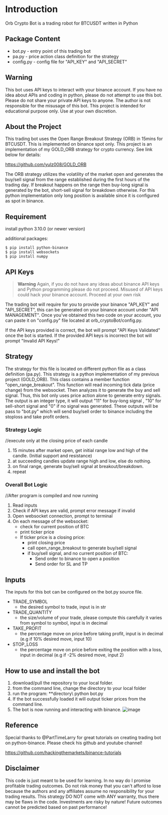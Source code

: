 # Introduction
Orb Crypto Bot is a trading robot for BTCUSDT written in Python

## Package Content

 - bot.py     - entry point of this trading bot
 - pa.py      - price action class definition for the strategy
 - config.py  - config file for "API_KEY" and "API_SECRET"

## Warning
This bot uses API keys to interact with your binance account. If you have no idea about APIs and coding in python, please do not attempt to use this bot.
Please do not share your private API keys to anyone. The author is not responsible for the misusage of this bot. This project is intended for educational purpose only. Use at your own discretion.

## About the Project
This trading bot uses the Open Range Breakout Strategy (ORB) in 15mins for BTCUSDT. This is implemented on binance spot only. This project is an implementation of my GOLD_ORB strategy for crypto currency. See link below for details:

https://github.com/yulz008/GOLD_ORB

The ORB strategy utilizes the volatility of the market open and generates the buy/sell signal from the range established during the first hours of the trading day. If breakout happens on the range then buy-long signal is generated by the bot, short-sell signal for breakdown otherwise. For this python implementation only long position is available since it is configured as spot in binance.

## Requirement

install python 3.10.0 (or newer version) 

additional packages:
```
$ pip install python-binance
$ pip install websockets
$ pip install numpy
```

## API Keys

> **Warning**
> Again, if you do not have any ideas about binance API keys and Python programming please do not proceed. Misused of API keys could hack your binance account. Proceed at your own risk

The trading bot will require for you to provide your binance "API_KEY" and "API_SECRET", this can be generated on your binance account under "API MANAGEMENT".
Once you've obtained this two code on your account, you can paste it on "config.py" file located at orb_cryptoBot/config.py.

If the API keys provided is correct, the bot will prompt "API Keys Validated" once the bot is started. If the provided API keys is incorrect the bot will prompt "Invalid API Keys!"


## Strategy

The strategy for this file is located on different python file as a class definition (pa.py). This strategy  is a python implementation of my previous project (GOLD_ORB). This class contains a member function "open_range_breakout". This function will read incoming tick data (price change) from the websocket. Then analyzes it to generate the buy and sell signal. Thus, this bot only uses price action alone to generate entry signals. The output is an integer type, it will output "11" for buy-long signal , "10" for sell-short signal and "0" if no signal was generated. These outputs will be pass to "bot.py" which will send buy/sell order to binance including the stoploss and take profit orders. 

### Strategy Logic

//execute only at the closing price of each candle
1. 15 minutes after market open, get initial range low and high of the candle. (Initial support and resistance)
2. at succeeding candles update range high and low, else do nothing.
3. on final range, generate buy/sell signal at breakout/breakdown.
4. repeat

### Overall Bot Logic

//After program is compiled and now running
1. Read inputs
2. Check if API keys are valid, prompt error message if invalid
3. Open websocket connection, prompt to terminal
4. On each message of the websocket:
     - check for current position of BTC
     - print ticker price
     - If ticker price is a closing price:
          - print closing price
          - call open_range_breakout to generate buy/sell signal
          - if buy/sell signal, and no current position of BTC:
             - Send order to binance to open a position
             - Send order for SL and TP

## Inputs

The inputs for this bot can be configured on the bot.py source file.

 - TRADE_SYMBOL   
    - the desired symbol to trade, input is in str
 - TRADE_QUANTITY 
    - the size/volume of your trade, please compute this carefully it varies from symbol to symbol, input is in decimal
 - TAKE_PROFIT    
    - the percentage move on price before taking profit, input is in decimal (e.g if 10% desired move, input 10)
 - STOP_LOSS      
    - the percentage move on price before exiting the position with a loss, input in decimal (e.g if -2% desired move, input 2)


## How to use and install the bot

1. download/pull the repository to your local folder.
2. from the command line, change the directory to your local folder
3. run the program:  \**directory\ python bot.py 
4. If the bot successfully loaded it will output ticker prices from the command line.
5. The bot is now running and interacting with binance.
![image](https://user-images.githubusercontent.com/117939069/207553604-256ae5f3-452d-4d81-8ef0-e18f594d92fc.png)

## Reference

Special thanks to @PartTimeLarry for great tutorials on creating trading bot on python-binance. 
Please check his github and youtube channel!

https://github.com/hackingthemarkets/binance-tutorials

## Disclaimer

This code is just meant to be used for learning. In no way do I promise profitable trading outcomes. Do not risk money that you can't afford to lose because the authors and any affiliates assume no responsibility for your trading results. This strategy DO NOT come with ANY warranty, thus there may be flaws in the code. Investments are risky by nature! Future outcomes cannot be predicted based on past performance!              

